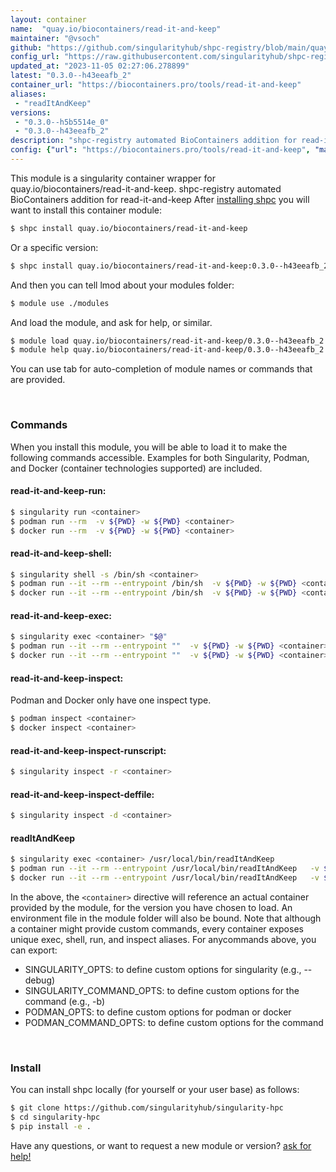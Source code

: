 ```yaml
---
layout: container
name:  "quay.io/biocontainers/read-it-and-keep"
maintainer: "@vsoch"
github: "https://github.com/singularityhub/shpc-registry/blob/main/quay.io/biocontainers/read-it-and-keep/container.yaml"
config_url: "https://raw.githubusercontent.com/singularityhub/shpc-registry/main/quay.io/biocontainers/read-it-and-keep/container.yaml"
updated_at: "2023-11-05 02:27:06.278899"
latest: "0.3.0--h43eeafb_2"
container_url: "https://biocontainers.pro/tools/read-it-and-keep"
aliases:
 - "readItAndKeep"
versions:
 - "0.3.0--h5b5514e_0"
 - "0.3.0--h43eeafb_2"
description: "shpc-registry automated BioContainers addition for read-it-and-keep"
config: {"url": "https://biocontainers.pro/tools/read-it-and-keep", "maintainer": "@vsoch", "description": "shpc-registry automated BioContainers addition for read-it-and-keep", "latest": {"0.3.0--h43eeafb_2": "sha256:95b0c1cc513ae19ba9709bd0d35f0f40183a76854029591a18222b55a3b99044"}, "tags": {"0.3.0--h5b5514e_0": "sha256:124bf5498e453a898d5754c57d494c0adc9351d1b8652a00b84f8954ef807a3d", "0.3.0--h43eeafb_2": "sha256:95b0c1cc513ae19ba9709bd0d35f0f40183a76854029591a18222b55a3b99044"}, "docker": "quay.io/biocontainers/read-it-and-keep", "aliases": {"readItAndKeep": "/usr/local/bin/readItAndKeep"}}
---
```


This module is a singularity container wrapper for quay.io/biocontainers/read-it-and-keep.
shpc-registry automated BioContainers addition for read-it-and-keep
After [installing shpc](#install) you will want to install this container module:


```bash
$ shpc install quay.io/biocontainers/read-it-and-keep
```

Or a specific version:

```bash
$ shpc install quay.io/biocontainers/read-it-and-keep:0.3.0--h43eeafb_2
```

And then you can tell lmod about your modules folder:

```bash
$ module use ./modules
```

And load the module, and ask for help, or similar.

```bash
$ module load quay.io/biocontainers/read-it-and-keep/0.3.0--h43eeafb_2
$ module help quay.io/biocontainers/read-it-and-keep/0.3.0--h43eeafb_2
```

You can use tab for auto-completion of module names or commands that are provided.

<br>

### Commands

When you install this module, you will be able to load it to make the following commands accessible.
Examples for both Singularity, Podman, and Docker (container technologies supported) are included.

#### read-it-and-keep-run:

```bash
$ singularity run <container>
$ podman run --rm  -v ${PWD} -w ${PWD} <container>
$ docker run --rm  -v ${PWD} -w ${PWD} <container>
```

#### read-it-and-keep-shell:

```bash
$ singularity shell -s /bin/sh <container>
$ podman run --it --rm --entrypoint /bin/sh  -v ${PWD} -w ${PWD} <container>
$ docker run --it --rm --entrypoint /bin/sh  -v ${PWD} -w ${PWD} <container>
```

#### read-it-and-keep-exec:

```bash
$ singularity exec <container> "$@"
$ podman run --it --rm --entrypoint ""  -v ${PWD} -w ${PWD} <container> "$@"
$ docker run --it --rm --entrypoint ""  -v ${PWD} -w ${PWD} <container> "$@"
```

#### read-it-and-keep-inspect:

Podman and Docker only have one inspect type.

```bash
$ podman inspect <container>
$ docker inspect <container>
```

#### read-it-and-keep-inspect-runscript:

```bash
$ singularity inspect -r <container>
```

#### read-it-and-keep-inspect-deffile:

```bash
$ singularity inspect -d <container>
```


#### readItAndKeep

```bash
$ singularity exec <container> /usr/local/bin/readItAndKeep
$ podman run --it --rm --entrypoint /usr/local/bin/readItAndKeep   -v ${PWD} -w ${PWD} <container> -c " $@"
$ docker run --it --rm --entrypoint /usr/local/bin/readItAndKeep   -v ${PWD} -w ${PWD} <container> -c " $@"
```



In the above, the `<container>` directive will reference an actual container provided
by the module, for the version you have chosen to load. An environment file in the
module folder will also be bound. Note that although a container
might provide custom commands, every container exposes unique exec, shell, run, and
inspect aliases. For anycommands above, you can export:

 - SINGULARITY_OPTS: to define custom options for singularity (e.g., --debug)
 - SINGULARITY_COMMAND_OPTS: to define custom options for the command (e.g., -b)
 - PODMAN_OPTS: to define custom options for podman or docker
 - PODMAN_COMMAND_OPTS: to define custom options for the command

<br>

### Install

You can install shpc locally (for yourself or your user base) as follows:

```bash
$ git clone https://github.com/singularityhub/singularity-hpc
$ cd singularity-hpc
$ pip install -e .
```

Have any questions, or want to request a new module or version? [ask for help!](https://github.com/singularityhub/singularity-hpc/issues)